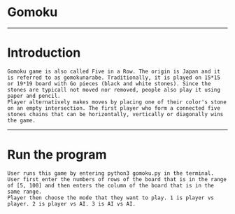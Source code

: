 # Gomoku
----
# Introduction
    Gomoku game is also called Five in a Row. The origin is Japan and it is referred to as gomokunarabe. Traditionally, it is played on 15*15 or 19*19 board with Go pieces (black and white stones). Since the stones are typicall not moved nor removed, people also play it using paper and pencil.
    Player alternatively makes moves by placing one of their color's stone on an empty intersection. The first player who form a connected five stones chains that can be horizontally, vertically or diagonally wins the game.
------
# Run the program
    User runs this game by entering python3 gomoku.py in the terminal. User first enter the numbers of rows of the board that is in the range of [5, 100] and then enters the column of the board that is in the same range.
    Player then choose the mode that they want to play. 1 is player vs player. 2 is player vs AI. 3 is AI vs AI.
